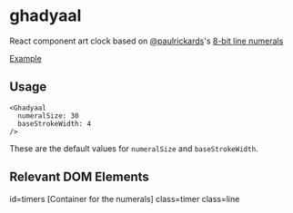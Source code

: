 # ghadyaal
React component art clock based on [@paulrickards](https://twitter.com/paulrickards)'s [8-bit line numerals](https://twitter.com/paulrickards/status/947919163611328512)

[Example](https://media.giphy.com/media/l0HU5yvMwdJ2OsQ1O/giphy.gif)

## Usage
```
<Ghadyaal
  numeralSize: 30
  baseStrokeWidth: 4
/>
```

These are the default values for `numeralSize` and `baseStrokeWidth`.

## Relevant DOM Elements
id=timers [Container for the numerals]
class=timer
class=line
